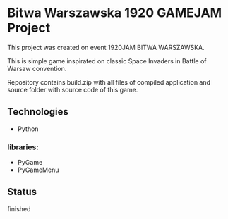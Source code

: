 # Bitwa Warszawska 1920 GAMEJAM Project

This project was created on event 1920JAM BITWA WARSZAWSKA. 

This is simple game inspirated on classic Space Invaders in Battle of Warsaw convention. 

Repository contains build.zip with all files of compiled application and source folder with source code of this game. 

## Technologies
* Python
### libraries:
* PyGame
* PyGameMenu

## Status
finished
